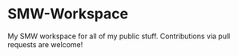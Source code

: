 # SMW-Workspace
My SMW workspace for all of my public stuff. Contributions via pull requests are welcome!
